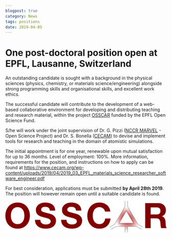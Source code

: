 ```yaml
---
blogpost: true
category: News
tags: positions
date: 2019-04-05
---
```


# One post-doctoral position open at EPFL, Lausanne, Switzerland

An outstanding candidate is sought with a background in the physical sciences (physics, chemistry, or materials science/engineering) alongside strong programming skills and organisational skills, and excellent work ethics.

The successful candidate will contribute to the development of a web-based collaborative environment for developing and distributing teaching and research material, within the project [OSSCAR](https://www.osscar.org) funded by the EPFL Open Science Fund.

S/he will work under the joint supervision of Dr. G. Pizzi ([NCCR MARVEL](http://nccr-marvel.ch/) - Open Science Project) and Dr. S. Bonella ([CECAM](https://www.cecam.org)) to devise and implement tools for research and teaching in the domain of atomistic simulations.

The initial appointment is for one year, renewable upon mutual satisfaction for up to 36 months. Level of employment: 100%. More information, requirements for the position, and instructions on how to apply can be found at <https://www.cecam.org/wp-content/uploads/2019/04/2019_03_EPFL_materials_science_researcher_software_engineer.pdf>

For best consideration, applications must be submitted **by April 28th 2019**.
The position will however remain open until a suitable candidate is found.

![oscar logo](../pics/legacy/OSSCAR-logo.png)
